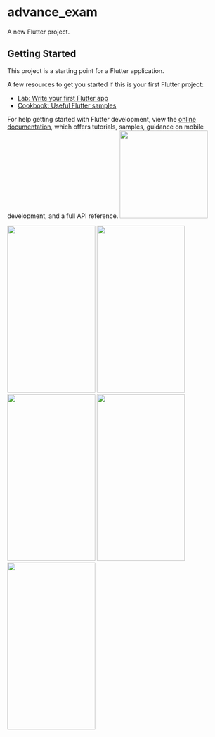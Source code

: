 # advance_exam

A new Flutter project.

## Getting Started

This project is a starting point for a Flutter application.

A few resources to get you started if this is your first Flutter project:

- [Lab: Write your first Flutter app](https://docs.flutter.dev/get-started/codelab)
- [Cookbook: Useful Flutter samples](https://docs.flutter.dev/cookbook)

For help getting started with Flutter development, view the
[online documentation](https://docs.flutter.dev/), which offers tutorials,
samples, guidance on mobile development, and a full API reference.
<a href="https://drive.google.com/drive/u/0/folders/1Xfv8JoWwHG4CcltfXY9puX1__7-LvORi"> <img src="https://github.com/HarshilMoradiya1244/weather_project/assets/142592789/f41e8f8f-04d7-44cd-8ab1-d9adb15028f5" height ="200" width="200"></a>

<p>
  <img src="https://github.com/Jenish09x/advance_exam/assets/134168824/65823256-b329-421a-a445-76f32e7a4adc" height="380" width="200">
  <img src="https://github.com/Jenish09x/advance_exam/assets/134168824/fc1bcb24-bf48-428d-9c1a-271bd3873c00" height="380" width="200">
  <img src="https://github.com/Jenish09x/advance_exam/assets/134168824/aaa270e4-1d3d-42a8-a553-ca09cfe606ed" height="380" width="200">
  <img src="https://github.com/Jenish09x/advance_exam/assets/134168824/05872c28-eccd-47eb-94f4-91656c005bed" height="380" width="200">
  <img src="https://github.com/Jenish09x/advance_exam/assets/134168824/eb285a5d-e144-40d0-a627-9c1bd72fe8c3" height="380" width="200">
</p>


